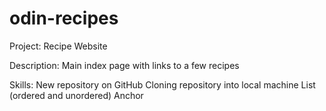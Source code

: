 # odin-recipes

Project:
Recipe Website

Description:
Main index page with links to a few recipes

Skills:
New repository on GitHub
Cloning repository into local machine
List (ordered and unordered)
Anchor
